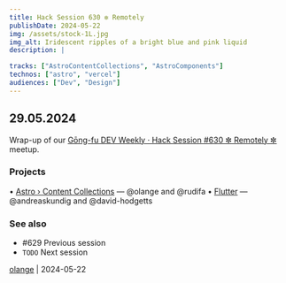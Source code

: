 ```yaml
---
title: Hack Session 630 ✼ Remotely
publishDate: 2024-05-22
img: /assets/stock-1L.jpg
img_alt: Iridescent ripples of a bright blue and pink liquid
description: |

tracks: ["AstroContentCollections", "AstroComponents"]
technos: ["astro", "vercel"]
audiences: ["Dev", "Design"]
---
```


## 29.05.2024

Wrap-up of our [Gōng-fu DEV Weekly · Hack Session #630 ✼ Remotely ✼](https://www.meetup.com/gōngfudev/events/300928990/) meetup.

### Projects

• [Astro › Content Collections](https://docs.astro.build/en/guides/content-collections/) — @olange and @rudifa
• [Flutter](https://flutter.dev) — @andreaskundig and @david-hodgetts

### See also

* #629 Previous session
* `TODO` Next session

[olange](https://github.com/olange) | 2024-05-22


